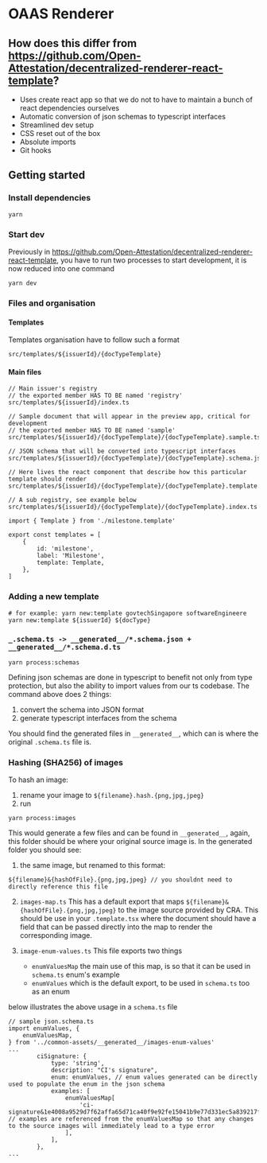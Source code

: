 # OAAS Renderer

## How does this differ from https://github.com/Open-Attestation/decentralized-renderer-react-template?

-   Uses create react app so that we do not to have to maintain a bunch of react dependencies ourselves
-   Automatic conversion of json schemas to typescript interfaces
-   Streamlined dev setup
-   CSS reset out of the box
-   Absolute imports
-   Git hooks

## Getting started

### Install dependencies

```
yarn
```

### Start dev

Previously in https://github.com/Open-Attestation/decentralized-renderer-react-template, you have to run two processes to start development, it is now reduced into one command

```
yarn dev
```

### Files and organisation

#### Templates

Templates organisation have to follow such a format

```
src/templates/${issuerId}/{docTypeTemplate}
```

#### Main files

```
// Main issuer's registry
// the exported member HAS TO BE named 'registry'
src/templates/${issuerId}/index.ts

// Sample document that will appear in the preview app, critical for development
// the exported member HAS TO BE named 'sample'
src/templates/${issuerId}/{docTypeTemplate}/{docTypeTemplate}.sample.ts

// JSON schema that will be converted into typescript interfaces
src/templates/${issuerId}/{docTypeTemplate}/{docTypeTemplate}.schema.json

// Here lives the react component that describe how this particular template should render
src/templates/${issuerId}/{docTypeTemplate}/{docTypeTemplate}.template.json

// A sub registry, see example below
src/templates/${issuerId}/{docTypeTemplate}/{docTypeTemplate}.index.ts

import { Template } from './milestone.template'

export const templates = [
    {
        id: 'milestone',
        label: 'Milestone',
        template: Template,
    },
]
```

### Adding a new template

```
# for example: yarn new:template govtechSingapore softwareEngineere
yarn new:template ${issuerId} ${docType}
```

### `_.schema.ts -> __generated__/*.schema.json + __generated__/*.schema.d.ts`

```
yarn process:schemas
```

Defining json schemas are done in typescript to benefit not only from type protection, but also the ability to import values from our ts codebase.
The command above does 2 things:

1. convert the schema into JSON format
2. generate typescript interfaces from the schema

You should find the generated files in `__generated__`, which can is where the original `.schema.ts` file is.

### Hashing (SHA256) of images

To hash an image:

1. rename your image to `${filename}.hash.{png,jpg,jpeg}`
2. run

```
yarn process:images
```

This would generate a few files and can be found in `__generated__`, again, this folder should be where your original source image is.
In the generated folder you should see:

1. the same image, but renamed to this format:

```
${filename}&{hashOfFile}.{png,jpg,jpeg} // you shouldnt need to directly reference this file
```

2. `images-map.ts`
   This has a default export that maps `${filename}&{hashOfFile}.{png,jpg,jpeg}` to the image source provided by CRA.
   This should be use in your `.template.tsx` where the document should have a field that can be passed directly into the map
   to render the corresponding image.

3. `image-enum-values.ts`
   This file exports two things
    - `enumValuesMap` the main use of this map, is so that it can be used in `schema.ts` enum's example
    - `enumValues` which is the default export, to be used in `schema.ts` too as an enum

below illustrates the above usage in a `schema.ts` file

```
// sample json.schema.ts
import enumValues, {
    enumValuesMap,
} from '../common-assets/__generated__/images-enum-values'
...
        ciSignature: {
            type: 'string',
            description: "CI's signature",
            enum: enumValues, // enum values generated can be directly used to populate the enum in the json schema
            examples: [
                enumValuesMap[
                    'ci-signature&1e4008a9529d7f62affa65d71ca40f9e92fe15041b9e77d331ec5a839217fdfc.png' // examples are referenced from the enumValuesMap so that any changes to the source images will immediately lead to a type error
                ],
            ],
        },
...
```
